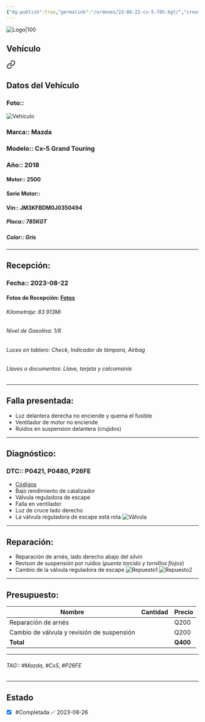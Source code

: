 ```yaml
---
{"dg-publish":true,"permalink":"/ordenes/23-08-22-cx-5-785-kgt/","created":"","updated":""}
---
```


![Logo|100](http://drive.google.com/uc?export=view&id=137fl3TIZ0-PU8b-Pt0bsjclwHub_u78G)

## Vehículo

<div class="transclusion internal-embed is-loaded"><a class="markdown-embed-link" href="/vehiculos/mazda/cx-5-785-kgt/#datos-del-vehiculo" aria-label="Open link"><svg xmlns="http://www.w3.org/2000/svg" width="24" height="24" viewBox="0 0 24 24" fill="none" stroke="currentColor" stroke-width="2" stroke-linecap="round" stroke-linejoin="round" class="svg-icon lucide-link"><path d="M10 13a5 5 0 0 0 7.54.54l3-3a5 5 0 0 0-7.07-7.07l-1.72 1.71"></path><path d="M14 11a5 5 0 0 0-7.54-.54l-3 3a5 5 0 0 0 7.07 7.07l1.71-1.71"></path></svg></a><div class="markdown-embed">



## Datos del Vehículo 
### Foto:: 
![Vehículo](http://drive.google.com/uc?export=view&id=1H5w9tp_bHyBkBnDjsHWOsHF5uKCQRBxc)

### Marca:: Mazda
### Modelo:: Cx-5 Grand Touring
### Año:: 2018
#### Motor:: 2500
#### Serie Motor:: 
#### Vin:: JM3KFBDM0J0350494
##### Placa:: 785KGT
##### Color:: Gris
---


</div></div>


## Recepción:
### Fecha:: 2023-08-22
#### Fotos de Recepción: [Fotos](https://carrosgt.vercel.app/recepcion/23-08-22-cx-5-785-kgt-recepcion/)

###### Kilometraje: 83 913Mi
###### Nivel de Gasolina: 1/8
###### Luces en tablero: Check, Indicador de lámpara, Airbag
###### Llaves o documentos: Llave, tarjeta y calcomanía 

---

## Falla presentada:
- Luz delantera derecha no enciende y quema el fusible 
- Ventilador de motor no enciende 
- Ruidos en suspension delantera (crujidos)


---

## Diagnóstico:
### DTC:: P0421, P0480,  P26FE

- [Códigos](http://aitus.golo365.com/Home/Report/reportDetail/diagnose_record_id/92ecc9b8geAE1u54OMAE2YDhoG/report_type/D/l/es/timezone/-6)
- Bajo rendimiento de catalizador 
- Válvula reguladora de escape 
- Falla en ventilador 
- Luz de cruce lado derecho 
- La válvula reguladora de escape está rota 
	![Válvula](http://drive.google.com/uc?export=view&id=1HYXhLKzJ7UHqz0W8AG4dQP3vxUDQHD9A)

---
## Reparación:
- Reparación de arnés, lado derecho abajo del silvin
- Revison de suspensión por ruidos (*puente torcido y tornillos flojos*)
- Cambio de la válvula reguladora de escape 
	![Repuesto1](http://drive.google.com/uc?export=view&id=1HWXtFfShWRnACRROTRs5y_ezm4RK8ZkE)
	![Repuesto2](http://drive.google.com/uc?export=view&id=1H87gthWt4nonhhBYMcojBZiEvp6OAbl8)


---

## Presupuesto:

| Nombre                                     | Cantidad | Precio |
| ------------------------------------------ | -------- | ------ |
| Reparación de arnés                        |          | Q200   |
| Cambio de válvula y revisión de suspensión |          | Q200   |
| **Total**                                          |          |    **Q400**    |

---

###### TAG:: #Mazda, #Cx5, #P26FE

---

## Estado

- [x] #Completada ✅ 2023-08-26